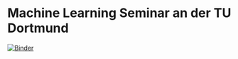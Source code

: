 # Machine Learning Seminar an der TU Dortmund
[![Binder](https://mybinder.org/badge.svg)](https://mybinder.org/v2/gh/nackenho/TUDortmundMLSeminar/master)
